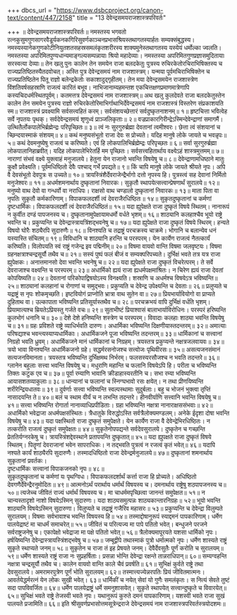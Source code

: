 +++
dbcs_url = "https://www.dsbcproject.org/canon-text/content/447/2158"
title = "13 देवेन्द्रसमयराजशास्त्रपरिवर्तः"

+++
॥ देवेन्द्रसमयराजशास्त्रपरिवर्तः॥
नमस्तस्य भगवतो रत्नकुसुमगुणसागरवैडूर्यकनकगिरिसुवर्णकाञ्चनप्रभासश्रियस्तथागतस्यार्हतः सम्यक्संबुद्धस्य। नमस्यस्यानेकगुणकोटीनियुतशतसहस्रसमलंकृतशरीरस्य शाक्यमुनेस्तथागतस्य यस्येयं धर्मोल्का ज्वलति। नमस्तस्या अपरिमितपुण्यधान्यमाङ्गल्यसम्पन्नायाः श्रियो महादेव्याः। नमस्तस्या अपरिमितगुणप्रज्ञासमुदितायाः सरस्वत्या देव्याः॥
तेन खलु पुनः कालेन तेन समयेन राजा बलदकेतुः पुत्रस्य रुचिरकेतोरचिराभिषिक्तस्य च राज्यप्रतिष्ठितस्यैतदवोचत्। अस्ति पुत्र देवेन्द्रसमयं नाम राजशास्त्रम्। यन्मया पूर्वमचिराभिषिक्तेन च राज्यप्रतिष्ठितेन पितू राज्ञो बलेन्द्रकेतोः सकाशादुद्गृहीतम्। तेन मया देवेन्द्रसमयेन राजशास्त्रेण विंशतिवर्षसहस्राणि राजत्वं कारितं बभूव। नाभिजानाम्यहमन्तश एकचित्तक्षणप्रमाणमात्रेणापि कस्यचिदधर्मस्थितपूर्वम्। कतमत्तत्र देवेन्द्रसमयं नाम राजशास्त्रम्॥ 
अथ खलु कुलदेवते राजा बलदकेतुस्तेन कालेन तेन समयेन पुत्रस्य राज्ञो रुचिरकेतोरिमाभिर्गाथाभिर्देवेन्द्रसमयं नाम राजशास्त्रं विस्तरेण संप्रकाशयति स्म॥ 
राजशास्त्रं प्रवक्ष्यामि सर्वसत्त्वहितं करम्। 
सर्वसंशयच्छेत्तारं सर्वदुष्कृतनाशनम्॥ १॥ 
हृष्टचित्ता भवित्वेह सर्वे नृपतयः पृथक्। 
सर्वदेवेन्द्रसमयं शृणुध्वं प्राञ्जलिकृताः॥ २॥ 
वज्रप्राकारगिरीन्द्रेऽस्मिन्देवेन्द्राणां समागमैं। 
उत्थितैर्लोकपालेभिर्ब्रह्मेन्द्रः परिपृच्छितः॥ ३॥ 
त्वं नः सुरगुरुर्ब्रह्मा देवतानां त्वमीश्वरः। 
छेत्ता त्वं संशयानां च च्छिन्दयास्माकं संशयम्॥ ४॥ 
कथं मनुष्यसंभूतो राजा देवः स प्रोच्यते। 
यदिह मानुषे लोके जायते च भवन्नृपः॥ ५॥ 
कथं देवमनुष्येषु राजत्वं च करिष्यते। 
एवं हि लोकपालिभिर्ब्रह्मेम्द्रः परिपृच्छतः॥ ६॥ 
सर्वा सुरगुरुर्ब्रह्मा लोकपालानिहाब्रवीत्। 
यदिह लोकपालेभिरेतर्हि मम पृच्छितः। 
सर्वसत्त्वहितार्थाय वक्ष्येऽहं शास्त्रमुत्तमम्॥ ७॥ 
नाराणां संभवं वक्ष्ये युक्त्वाहं मनुजालये। 
हेतुना येन राजानो भवन्ति विषयेषु च॥ ८॥ 
देवेन्द्राणामधिष्ठाने मातुः कुक्षौ प्रवेक्ष्यति।
पूर्वमधिष्ठितो देवैः पश्चाद् गर्भे प्रपद्यते॥ ९॥ 
किं चापि मानुषे लोके जायते श्रीयते नृपः। 
अपि वै देवसंभूतो देवपुत्रः स उच्यते॥ १०॥ 
त्रायस्त्रिंशैर्देवराजेन्द्रैर्भागो दत्तो नृपस्य हि। 
पुत्रस्त्वं सह देवानां निर्मितो मनुजेश्वरः॥ ११॥ 
अधर्मशमनार्थाय दुष्कृतानां निवारकः। 
सुकृतौ स्थापयेत्सत्त्वान्प्रेषणार्थं सुरालये॥ १२॥ 
मनुष्यो वाथ देवो वा गन्धर्वो वा नराधिपः।
राक्षसो वाथ चण्डालो दुष्कृतानां निवारकः॥ १३॥ 
माता पिता वा नृपतिः सुकृतौ कर्मकारिणाम्। 
विपाकफलदर्शी त्वं देवराजैरधिष्ठितः॥ १४॥ 
सुकृतदुष्कृतानां च कर्मणां दृष्टधार्मिकः। 
विपाकफलदर्शी त्वं देवराजैरधिष्ठितं॥ १५॥ 
यदा ह्युपेक्षते राजा दुष्कृतं विषये स्थितम्। 
नानारूपं न कुर्वीत दण्डं पापजनस्य च। 
दुष्कृतानामुपेक्षायामधर्मो वर्धते भृशम्॥ १६॥ 
शाठ्यानि कलहाश्चैव भूयो राष्ट्रे भवन्ति च। 
प्रकुप्यन्ति च देवेन्द्रास्त्रायत्रिंशद्भवनेषु च॥  १७॥
यदा ह्युपेक्षते राजा दुष्कृतं विषये स्थिरम्।
हन्यते विषयो घोरैः शठ्यैरपि सुदारुणैः॥ १८॥
विनश्यति च तद्राष्ट्रं परचक्रस्य चाक्रमे। 
भोगानि च बलान्येव धनं यस्यास्ति संचितम्॥ १९॥ 
विविधानि च शाठ्यानि हरन्ति च परस्परम्। 
येन कार्येण राजत्वं नैतत्कार्यं करिष्यति। 
विलोपयति स्वं राष्ट्रं गजेन्द्र इव पद्मिनीम्॥ २०॥ 
विषमा वायवो वान्ति विषमा जलवृष्टयः। 
विषमा ग्रहनक्षत्राश्चन्द्रसूर्यौ तथैव च॥ २१॥ 
सस्यं पुष्पं फलं बीजं व सम्यक्परिपच्यते। 
दुर्भिक्षं भवते तत्र यत्र राजा ह्युपेक्षकः। 
अनात्तमानसो देवा भवन्ति भवनेषु च॥ २२॥ 
यदा ह्युपेक्षते राजा दुष्कृतं विचरेत्परम्। 
ते सर्वे देवराजाश्च वक्ष्यन्ति च परस्परम्॥ २३॥ 
अधार्मिको ह्ययं राजा ह्यधर्मपक्षमाश्रितः। 
न चिरेण ह्ययं राजा देवतां कोपयिष्यति॥ २४॥ 
देवतानां परिकोपाद्विषयोऽस्य विनक्ष्यति। 
शस्राणि च अधर्मश्च विषयेऽत्र भविष्यन्ति॥ २५॥ 
शाठ्यानां कलहानां च रोगाणां च समुद्भवः। 
प्रकुप्यति च देवेन्द्र उपेक्ष्यन्ति च देवताः॥ २६॥ 
प्रलुप्यते च यद्राष्ट्रं स नृपः शोकमृच्छति। 
इष्टवियोगं प्राप्नोति भ्रात्रा वाथ सुतेन वा॥ २७॥
प्रियभार्यावियोगो वा प्राप्यते दुहिताथ वा। 
उल्कापाता भविष्यन्ति प्रतिसूर्यास्तथैव च॥ २८॥ 
परचक्रभयं वापि दुर्भिक्षं वर्धति भृशम्। 
प्रियामात्यश्च म्रियतेऽप्रियस्तु गर्जते वचः॥ २९॥ 
सुताभीष्टं प्रियाश्वासं बालाभार्याविरोधिनः। 
परस्परं हरिष्यन्ति कुलभोगं धनानि च॥ ३०॥ 
देशे देशे हनिष्यन्ति शस्त्रेण च परस्परम्। 
विवादाः कलहाः शाठ्या भवन्ति विषयेषु च॥ ३१॥ 
ग्रहः प्रविशते राष्ट्रे व्याधिर्भवति दारुणः। 
अधार्मिका भविष्यन्ति दिक्षणीयास्तदन्तरम्॥ ३२॥ 
अमात्याः परिषद्याश्च भवन्त्यस्याप्यधार्मिकाः। 
अधार्मिकजने पूजा भविष्यन्ति तदन्तरम्॥ ३३॥ 
धार्मिकानां च सत्त्वानां निग्रहो भवति ध्रुवम्। 
अधार्मिकजने मानं धार्मिकानां च  निग्रहम्। 
त्रयस्तत्र  प्रकुप्यन्ते नक्षत्रजलवायवः॥ ३४॥ 
त्रयो भावा विनश्यन्ति अधार्मिकजनो ग्रहे। 
सद्धर्मरसनोजश्च सत्त्वोजः पृथिवीरसः॥ ३५॥ 
असत्यजनसंमानं सत्यजनविमानता। 
त्रयस्तत्र  भविष्यन्ति दुर्भिक्षमथ निर्भरम्। 
फलसस्यरसौजश्च न भवति तदन्तरे॥ ३६॥
ग्लानेन बहुलाः सत्त्वा भवन्ति विषयेषु च। 
मधुराणि महान्ति च फलानि विषयेऽपि  हि। 
परीता च भविष्यन्ति तिक्तः कटुक एव च॥ ३७॥ 
पूर्वा रम्याणि भावानि क्रीडाहास्यरतीनि च। 
सभा रम्या भविष्यन्ति आयासशतव्याकुलाः॥ ३८॥ 
धान्यानां च फलानां च स्निग्घभावो रसः क्षयेत्। 
न  तथा प्रीणयिष्यन्ति  शरीरेन्द्रियधातवः॥ ३९॥ 
दुर्वर्णाः सत्त्वा भविष्यन्ति स्वल्पस्थामाः सुदुर्बलाः। 
बहु च भोजनं भुक्त्वा तृप्तिं नासादयन्ति ते॥ ४०॥ 
बलं च स्थाम वीर्यं च न लभन्ति तदन्तरे। 
हीनवीर्याणि सत्त्वानि भवन्ति विषयेषु च॥ ४१॥ 
सत्त्वा भविष्यन्ति रोगार्ता नानाव्याधिप्रपीडिताः। 
ग्रहा भविष्यन्ति नक्षत्रा नानाराक्षससंभवाः॥ ४२॥ 
अधार्मिको भवेद्राजा अधर्मपक्षसंस्थितः। 
त्रैधातुके विरुद्धोऽस्ति सर्वत्रैलोक्यमण्डलम्।
अनेके ईदृशा दोषा भवन्ति विषयेषु च॥ ४३॥ 
यदा पक्षस्थितो राजा दुष्कृतं समुपेक्षते। 
येन कार्येण राजा वै देवेन्द्रेभिरधिष्ठितः।
न तत्करोति राजत्वं दुष्कृतं समुपेक्षतः॥ ४४॥ 
सुकृतेनोपपद्यन्ते सर्वदेवसुरालये।
दुष्कृतेन च गच्छन्ति प्रेततिर्यग्नरकेषु च। 
त्रायस्त्रिंशद्देवस्थाने प्रतापयन्ति दुष्कृतात्॥ ४५॥ 
यदा ह्युपक्षते राजा दुष्कृतं विषये स्थितम्। 
पितॄणां देवराजानां भवेन सापराधिकः। 
न तद्भवति पुत्रत्वं न रजत्वं कृतं भवेत्॥ ४६॥ 
यदापि नश्यते कार्यं शाठ्यैरपि सुदारुणैः। 
तस्मादधिष्ठितो राजा देवेन्द्रर्मनुजालये॥ ४७॥ 
दुष्कृतानां  शमनार्थाय सुकृतानां प्रवर्तकः।  
दृष्टधार्मिकः सत्त्वानां विपाकजनको नृपः॥ ४८॥                                               
सुकृतदुष्कृतानां च कर्मणां यः पृथग्विधः। 
विपाकफलदर्शार्थं कर्त्ता राजा हि प्रोच्यते। 
अधिष्ठितो देवगणैर्देवेन्द्रैरनुमोदितः॥ ४९॥ 
आत्मनोऽर्थं परार्थाय धर्मार्थं विषयस्य च। 
दमनार्थाय राष्ट्रेषु शठपापजनस्य च॥ ५०॥ 
त्यजेच्च जीवितं राज्यं धर्मार्थं विषयस्य च। 
मा चाधर्ममपृच्छित्वा जानन्तं समुपेक्षत॥ ५१॥ 
न चान्यस्तादृशो नाशो विषयेऽस्मिन् सुदारुणः। 
यदा शाठ्यसमुत्पन्नः शाठ्यकान्तारनिग्रहः॥ ५२॥ 
भूयो भवन्ति शाठ्यानि विषयेऽस्मिन् सुदारुणा। 
विलुप्यते च तद्राष्ट्रं गजैरिव महासरः॥ ५३॥
प्रकुप्यन्ति च देवेन्द्रा विलुम्पते सुरालयम्। 
विषमाः सर्वभावाश्च भवन्ति विषयस्य हि॥ ५४॥ 
तस्माद्दोषानुरूपं स्याद्दमनं पापकारिणाम्। 
धर्मेण पालयेद्राष्टं मा चाधर्मं समाचरेत्॥ ५५॥ 
जीवितं च परित्यज्य मा पापे पतितो भवेत्। 
बन्धुजने परजने सर्वराष्ट्रजनेषु च। 
एकापेक्षो भवेद्राजा मा पक्षे पतितो भवेत्॥ ५६॥ 
त्रैलोक्यमापूरयते यशसा धार्मिको नृपः। 
हर्षयिष्यन्ति देवेन्द्रास्त्रायस्त्रिंशद्भवेषु च॥ ५७॥ 
जम्बूद्वीपे तथास्माकं पुत्रो धर्मात्मको नृपः।
धर्मेण शास्यते राष्ट्रं सुकृते स्थाप्यते जनम्॥ ५८॥ 
सुकृतेन च राजा तं इह प्रेषयते जनम्। 
देवैर्देवसुतैः पूर्णं करोति च सुरालयम्॥ ५९॥ 
धर्मेण शास्यते राष्ट्रं राजा नः सुप्रहर्षिताः।
प्रसन्ना भोन्ति देवेन्द्रा रक्षन्ते तान्नराधिपान्॥ ६०॥ 
सम्यग्वहन्ति नक्षत्रा चन्द्रसूर्यौ तथैव च। 
कालेन वायवो वान्ति काले चैवं प्रवर्षति॥ ६१॥ 
सुभिक्षं कुर्वते राष्ट्रे तथा देवसुरालये। 
अमरामरपुत्रेण पूर्णं भोति सुरालयम्॥ ६२॥ 
तस्मात्त्यज्येन्नरपतिः प्रियं जीवितमात्मनः।
आवर्तयेद्धर्मरत्नं येन लोकः सुखी भवेत्। ६३॥ 
धार्मिकीं च नयेत् सेवां यो गुणैः समलंकृतः।
स नित्यं सेवते तुष्टं सदा पापविवर्जितः॥ ६४॥ 
धर्मेण पालयेद्राष्ट्रं  धर्मे समनुशासयेत्। 
सुकृते स्थापयेत् सत्त्वान्दुष्कृते च विवारयेत्॥ ६५॥ 
सुभिक्षं भवते राष्ट्रे तेजस्वी भवते नृपः। 
यथानुरूपं कुरुते दमनं पापकारिणाम्। 
यशस्वी भवते राजा सुखं पालयते प्रजामिति॥ ६६॥ 
इति श्रीसुवर्णप्रभासोत्तमसूत्रेन्द्रराजे देवेन्द्रसमयं नाम
राजशास्त्रपरिवर्तस्त्रयोदशमः॥
